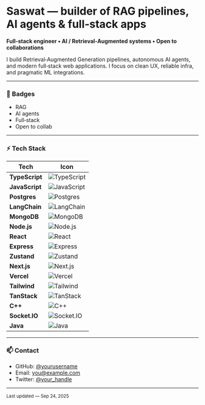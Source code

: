 # Saswat — builder of RAG pipelines, AI agents & full‑stack apps

**Full‑stack engineer • AI / Retrieval‑Augmented systems • Open to collaborations**

I build Retrieval‑Augmented Generation pipelines, autonomous AI agents, and modern full‑stack web applications. I focus on clean UX, reliable infra, and pragmatic ML integrations.

---

### 🔖 Badges
- RAG
- AI agents
- Full‑stack
- Open to collab

---

### ⚡ Tech Stack

| Tech        | Icon |
|-------------|------|
| **TypeScript** | ![TypeScript](https://cdn.simpleicons.org/typescript/9ca3af) |
| **JavaScript** | ![JavaScript](https://cdn.simpleicons.org/javascript/9ca3af) |
| **Postgres**   | ![Postgres](https://cdn.simpleicons.org/postgresql/9ca3af) |
| **LangChain**  | ![LangChain](https://cdn.simpleicons.org/langchain/9ca3af) |
| **MongoDB**    | ![MongoDB](https://cdn.simpleicons.org/mongodb/9ca3af) |
| **Node.js**    | ![Node.js](https://cdn.simpleicons.org/node-dot-js/9ca3af) |
| **React**      | ![React](https://cdn.simpleicons.org/react/9ca3af) |
| **Express**    | ![Express](https://cdn.simpleicons.org/express/9ca3af) |
| **Zustand**    | ![Zustand](https://cdn.simpleicons.org/zustand/9ca3af) |
| **Next.js**    | ![Next.js](https://cdn.simpleicons.org/next-dot-js/9ca3af) |
| **Vercel**     | ![Vercel](https://cdn.simpleicons.org/vercel/9ca3af) |
| **Tailwind**   | ![Tailwind](https://cdn.simpleicons.org/tailwindcss/9ca3af) |
| **TanStack**   | ![TanStack](https://cdn.simpleicons.org/tanstack/9ca3af) |
| **C++**        | ![C++](https://cdn.simpleicons.org/cplusplus/9ca3af) |
| **Socket.IO**  | ![Socket.IO](https://cdn.simpleicons.org/socket-io/9ca3af) |
| **Java**       | ![Java](https://cdn.simpleicons.org/java/9ca3af) |

---

### 📫 Contact

- GitHub: [@yourusername](https://github.com/)  
- Email: you@example.com  
- Twitter: [@your_handle](https://twitter.com/)

---

<sub>Last updated — Sep 24, 2025</sub>
